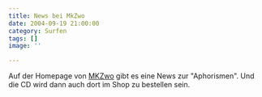 ```yaml
---
title: News bei MkZwo
date: 2004-09-19 21:00:00
category: Surfen
tags: []
image: ''

---
```


Auf der Homepage von [MKZwo](http://www.mkzwo.de/home/) gibt es eine News zur "Aphorismen". Und die CD wird dann auch dort im Shop zu bestellen sein.
